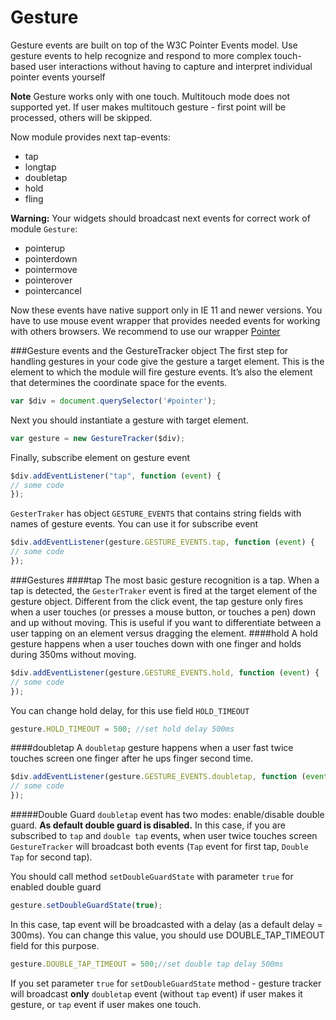 # Gesture
Gesture events are built on top of the W3C Pointer Events model. Use gesture events to help recognize and respond to more complex touch-based user interactions without having to capture and interpret individual pointer events yourself

**Note** Gesture works only with one touch. Multitouch mode does not supported yet. If user makes multitouch gesture - first point will be processed, others will be skipped.

Now module provides next tap-events: 
- tap
- longtap
- doubletap
- hold
- fling

**Warning:** Your widgets should broadcast next events for correct work of module `Gesture`:
- pointerup
- pointerdown
- pointermove
- pointerover
- pointercancel

Now these events have native support only in IE 11 and newer versions.
You have to use mouse event wrapper that provides needed events for working with others browsers. We recommend to use our wrapper
[Pointer](https://github.com/Rapid-Application-Development-JS/Pointer)

###Gesture events and the GestureTracker object
The first step for handling gestures in your code give the gesture a target element. This is the element to which the module will fire gesture events. It’s also the element that determines the coordinate space for the events.
```javascript
var $div = document.querySelector('#pointer');
```
Next you should instantiate a gesture with target element.
```javascript
var gesture = new GestureTracker($div);
```
Finally, subscribe element on gesture event
```javascript
$div.addEventListener("tap", function (event) {
// some code
});
```
`GesterTraker` has object `GESTURE_EVENTS` that contains string fields with names of gesture events. You can use it for subscribe event
```javascript
$div.addEventListener(gesture.GESTURE_EVENTS.tap, function (event) {
// some code
});
```
###Gestures
####tap
The most basic gesture recognition is a tap. When a tap is detected, the `GesterTraker` event is fired at the target element of the gesture object. Different from the click event, the tap gesture only fires when a user touches (or presses a mouse button, or touches a pen) down and up without moving. This is useful if you want to differentiate between a user tapping on an element versus dragging the element.
####hold
A hold gesture happens when a user touches down with one finger and holds during 350ms without moving.
```javascript
$div.addEventListener(gesture.GESTURE_EVENTS.hold, function (event) {
// some code
});
```
You can change hold delay, for this use field `HOLD_TIMEOUT`
```javascript
gesture.HOLD_TIMEOUT = 500; //set hold delay 500ms
```
####doubletap
A `doubletap` gesture happens when a user fast twice touches screen one finger after he ups finger second time.
```javascript
$div.addEventListener(gesture.GESTURE_EVENTS.doubletap, function (event) {
// some code
});
```
#####Double Guard
`doubletap` event has two modes: enable/disable double guard.
**As default double guard is disabled.**
In this case, if you are subscribed to `tap` and `double tap` events, when user twice touches screen `GestureTracker` will broadcast both events (`Tap` event for first tap, `Double Tap` for second tap).

You should call method `setDoubleGuardState` with parameter `true` for enabled double guard
```javascript
gesture.setDoubleGuardState(true);
```
In this case, tap event will be broadcasted with a delay (as a default delay = 300ms). You can change this value, you should use DOUBLE_TAP_TIMEOUT field for this purpose.
```javascript
gesture.DOUBLE_TAP_TIMEOUT = 500;//set double tap delay 500ms
```
If you set parameter `true` for `setDoubleGuardState` method - gesture tracker will broadcast **only** `doubletap` event (without `tap` event) if user makes it gesture, or `tap` event if user makes one touch.
